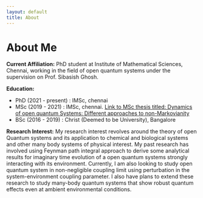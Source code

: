 ```yaml
---
layout: default
title: About
---
```


# About Me


**Current Affiliation:**
PhD student at Institute of Mathematical Sciences, Chennai, working in the field of open quantum systems under the supervision on Prof. Sibasish Ghosh.

**Education:**
  - PhD (2021 - present) : IMSc, chennai
  - MSc (2019 - 2021) : IMSc, chennai. [Link to MSc thesis titled: Dynamics of open quantum Systems: Different approaches to non-Markovianity](https://drive.google.com/file/d/1WXMqmcygDxn_AjsxEjA2ZhBT_xq59dKc/view?usp=sharing)
  - BSc (2016 - 2019) : Christ (Deemed to be University), Bangalore

**Research Interest:**
My research interest revolves around the theory of open Quantum systems and its application to chemical and biological systems and other many body systems of physical interest. My past research has involved using Feynman path integral approach to derive some analytical results for imaginary time evolution of a open quantum systems strongly interacting with its environment. Currently, I am also looking to study open quantum system in non-negligible coupling limit using perturbation in the system-environment coupling parameter. I also have plans to extend these research to study many-body quantum systems that show robust quantum effects even at ambient environmental conditions.
